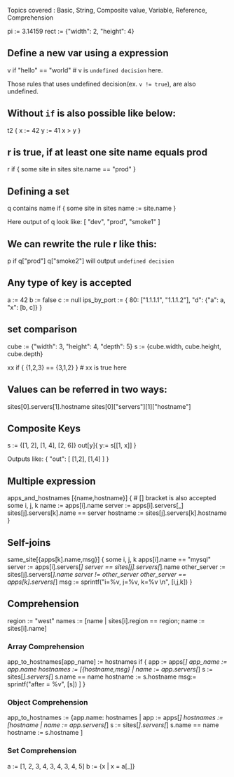 Topics covered : Basic, String, Composite value, Variable, Reference, Comprehension


pi := 3.14159
rect := {"width": 2, "height": 4}

## Define a new var using a expression
v if "hello" == "world" # v is `undefined decision` here.

Those rules that uses undefined decision(ex. `v != true`), are also undefined.

## Without `if` is also possible like below:
t2 {
    x := 42
    y := 41
    x > y
}

## r is true, if at least one site name equals prod
r if {
    some site in sites
    site.name == "prod"
}

## Defining a set
q contains name if {
    some site in sites
    name := site.name
}

Here output of q look like:
[
  "dev",
  "prod",
  "smoke1"
]

## We can rewrite the rule r like this:
p if q["prod"]
q["smoke2"] will output `undefined decision`



## Any type of key is accepted
a := 42
b := false
c := null
ips_by_port := {
    80: ["1.1.1.1", "1.1.1.2"],
    "d": {"a": a, "x": [b, c]}
}


## set comparison
cube := {"width": 3, "height": 4, "depth": 5}
s := {cube.width, cube.height, cube.depth}

xx if {
	{1,2,3} == {3,1,2}
}  # xx is true here



## Values can be referred in two ways:
sites[0].servers[1].hostname
sites[0]["servers"][1]["hostname"]

## Composite Keys
s := {[1, 2], [1, 4], [2, 6]}
out[y]{
	y:= s[[1, x]]
} 

Outputs like:
{
    "out": [
        [1,2],
        [1,4]
    ]
}


## Multiple expression
apps_and_hostnames [{name,hostname}] {  # [] bracket is also accepted
    some i, j, k
    name := apps[i].name
    server := apps[i].servers[_]
    sites[j].servers[k].name == server
    hostname := sites[j].servers[k].hostname
} 

## Self-joins
same_site[{apps[k].name,msg}] {
    some i, j, k
    apps[i].name == "mysql"
    server := apps[i].servers[_]
    server == sites[j].servers[_].name
    other_server := sites[j].servers[_].name
    server != other_server
    other_server == apps[k].servers[_]
    msg := sprintf("i=%v, j=%v, k=%v \n", [i,j,k])
}

## Comprehension
region := "west"
names := [name | sites[i].region == region; name := sites[i].name]


### Array Comprehension
app_to_hostnames[app_name] := hostnames if {
    app := apps[_]
    app_name := app.name
    hostnames := [{hostname,msg} | name := app.servers[_]
                            s := sites[_].servers[_]
                            s.name == name
                            hostname := s.hostname
                            msg:= sprintf("after = %v", [s])
                  ]
}

### Object Comprehension
app_to_hostnames := {app.name: hostnames |
    app := apps[_]
    hostnames := [hostname |
                    name := app.servers[_]
                    s := sites[_].servers[_]
                    s.name == name
                    hostname := s.hostname
    ]


### Set Comprehension
a := [1, 2, 3, 4, 3, 4, 3, 4, 5]
b := {x | x = a[_]}